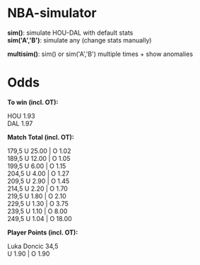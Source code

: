 # NBA-simulator

__sim()__: simulate HOU-DAL with default stats <br/>
__sim('A','B')__: simulate any (change stats manually)

__multisim()__: sim() or sim('A','B') multiple times + show anomalies


# Odds


__To win (incl. OT):__

HOU 1.93 <br/>
DAL 1.97 <br/>

__Match Total (incl. OT):__

179,5 U 25.00 | O 1.02 <br/>
189,5 U 12.00 | O 1.05 <br/>
199,5 U 6.00 | O 1.15 <br/>
204,5 U 4.00 | O 1.27 <br/>
209,5 U 2.90 | O 1.45 <br/>
214,5 U 2.20 | O 1.70 <br/>
219,5 U 1.80 | O 2.10 <br/>
229,5 U 1.30 | O 3.75 <br/>
239,5 U 1.10 | O 8.00 <br/>
249,5 U 1.04 | O 18.00 <br/>

__Player Points (incl. OT):__

Luka Doncic 34,5 <br/>
U 1.90 | O 1.90